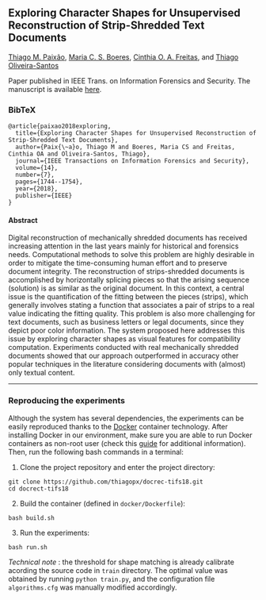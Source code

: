 ## Exploring Character Shapes for Unsupervised Reconstruction of Strip-Shredded Text Documents

[Thiago M. Paixão](https://sites.google.com/site/professorpx), [Maria C. S. Boeres](http://www.inf.ufes.br/~boeres), [Cinthia O. A. Freitas](http://lattes.cnpq.br/1058846722790485), and [Thiago Oliveira-Santos](https://www.inf.ufes.br/~todsantos/home)

<!---Published in *todo*: [DOI](https://www.google.com/)-->
Paper published in IEEE Trans. on Information Forensics and Security. The manuscript is available [here](https://ieeexplore.ieee.org/document/8565900).

### BibTeX
```
@article{paixao2018exploring,
  title={Exploring Character Shapes for Unsupervised Reconstruction of Strip-Shredded Text Documents},
  author={Paix{\~a}o, Thiago M and Boeres, Maria CS and Freitas, Cinthia OA and Oliveira-Santos, Thiago},
  journal={IEEE Transactions on Information Forensics and Security},
  volume={14},
  number={7},
  pages={1744--1754},
  year={2018},
  publisher={IEEE}
}
```

#### Abstract

Digital reconstruction of mechanically shredded documents has received increasing attention in the last years mainly for historical and forensics needs. Computational methods to solve this problem are highly desirable in order to mitigate the time-consuming human effort and to preserve document integrity. The reconstruction of strips-shredded documents is accomplished by horizontally splicing pieces so that the arising sequence (solution) is as similar as the original document. In this context, a central issue is the quantification of the fitting between the pieces (strips), which generally involves stating a function that associates a pair of strips to a real value indicating the fitting quality. This problem is also more challenging for text documents, such as business letters or legal documents, since they depict poor color information. The system proposed here addresses this issue by exploring character shapes as visual features for compatibility computation. Experiments conducted with real mechanically shredded documents showed that our approach outperformed in accuracy other popular techniques in the literature considering documents with (almost) only textual content.

---

### Reproducing the experiments

Although the system has several dependencies, the experiments can be easily reproduced thanks to the [Docker](https://www.docker.com/) container technology. After installing Docker in our environment, make sure you are able to run Docker containers as non-root user (check this [guide](https://docs.docker.com/install/linux/linux-postinstall) for additional information). Then, run the following bash commands in a terminal:

1. Clone the project repository and enter the project directory:
```
git clone https://github.com/thiagopx/docrec-tifs18.git
cd docrect-tifs18
```
2. Build the container (defined in ```docker/Dockerfile```):
```
bash build.sh
```
3. Run the experiments:
```
bash run.sh
```

*Technical note* : the threshold for shape matching is already calibrate acording the source code in ```train``` directory. The optimal value was obtained by running ```python train.py```, and the configuration file ```algorithms.cfg``` was manually modified accordingly.



